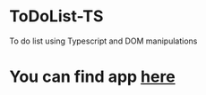 # ToDoList-TS
To do list using Typescript and DOM manipulations

# You can find app [here](http://to-do-list-by-chava.bitballoon.com/)  